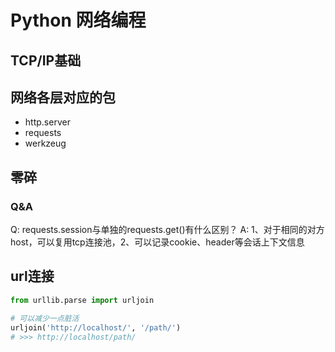 # Python 网络编程

## TCP/IP基础

## 网络各层对应的包

- http.server
- requests
- werkzeug

## 零碎

### Q&A

Q: requests.session与单独的requests.get()有什么区别？
A: 1、对于相同的对方host，可以复用tcp连接池，2、可以记录cookie、header等会话上下文信息

## url连接

```py
from urllib.parse import urljoin

# 可以减少一点脏活
urljoin('http://localhost/', '/path/')
# >>> http://localhost/path/

```
